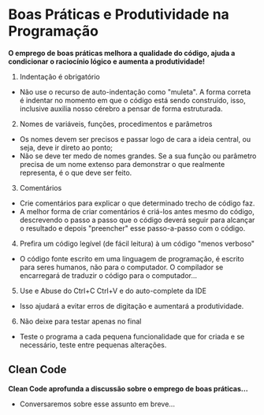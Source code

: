 # Boas Práticas e Produtividade na Programação 
**O emprego de boas práticas melhora a qualidade do código, ajuda a condicionar o raciocínio lógico e aumenta a produtividade!** 

1. Indentação é obrigatório  
- Não use o recurso de auto-indentação como "muleta". A forma correta é 
indentar no momento em que o código está sendo construído, isso, inclusive 
auxilia nosso cérebro a pensar de forma estruturada. 

2. Nomes de variáveis, funções, procedimentos e parâmetros
- Os nomes devem ser precisos e passar logo de cara a ideia central, ou seja, deve ir direto ao ponto; 
- Não se deve ter medo de nomes grandes. Se a sua função ou parâmetro precisa de um nome extenso para demonstrar o que realmente representa, é o que deve ser feito. 

3. Comentários 
- Crie comentários para explicar o que determinado trecho de código faz. 
- A melhor forma de criar comentários é criá-los antes mesmo do código, descrevendo o passo a passo que o código deverá seguir para alcançar o resultado e depois "preencher" esse passo-a-passo com o código. 

4. Prefira um código legível (de fácil leitura) à um código "menos verboso"
- O código fonte escrito em uma linguagem de programação, é escrito para seres humanos, não para o computador. O compilador se encarregará de traduzir o código para o computador... 

5. Use e Abuse do Ctrl+C Ctrl+V e do auto-complete da IDE
- Isso ajudará a evitar erros de digitação e aumentará a produtividade.  

6. Não deixe para testar apenas no final 
- Teste o programa a cada pequena funcionalidade que for criada e se necessário, teste entre pequenas alterações. 


## Clean Code 
**Clean Code aprofunda a discussão sobre o emprego de boas práticas...**
- Conversaremos sobre esse assunto em breve... 